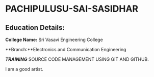 # PACHIPULUSU-SAI-SASIDHAR

## Education Details:
**College Name:** Sri Vasavi Engineering College

**Branch:**Electronics and Communication Engineering

***TRAINING***
SOURCE CODE MANAGEMENT USING GIT AND GITHUB.

I am a good artist.
